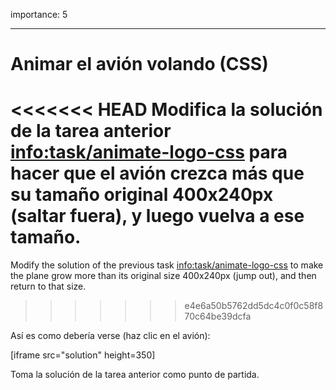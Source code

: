 importance: 5

---

# Animar el avión volando (CSS)

<<<<<<< HEAD
Modifica la solución de la tarea anterior <info:task/animate-logo-css> para hacer que el avión crezca más que su tamaño original 400x240px (saltar fuera), y luego vuelva a ese tamaño.
=======
Modify the solution of the previous task <info:task/animate-logo-css> to make the plane grow more than its original size 400x240px (jump out), and then return to that size.
>>>>>>> e4e6a50b5762dd5dc4c0f0c58f870c64be39dcfa

Así es como debería verse (haz clic en el avión):

[iframe src="solution" height=350]

Toma la solución de la tarea anterior como punto de partida.
